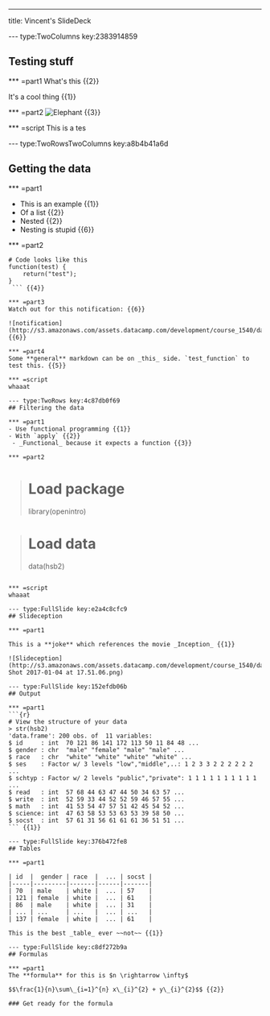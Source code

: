 ---
title: Vincent's SlideDeck

--- type:TwoColumns key:2383914859
## Testing stuff

*** =part1
What's this {{2}}

It's a cool thing {{1}}

*** =part2
![Elephant](https://s3-us-west-1.amazonaws.com/powr/defaults/image-slider2.jpg) {{3}}

*** =script
This is a tes

--- type:TwoRowsTwoColumns key:a8b4b41a6d
## Getting the data

*** =part1
- This is an example {{1}}
- Of a list {{2}}
 - Nested {{2}}
- Nesting is stupid {{6}}

*** =part2
```{r}
# Code looks like this
function(test) {
    return("test");
}
 ``` {{4}}

*** =part3
Watch out for this notification: {{6}}

![notification](http://s3.amazonaws.com/assets.datacamp.com/development/course_1540/datasets/editor_red_notification.png) {{6}}

*** =part4
Some **general** markdown can be on _this_ side. `test_function` to test this. {{5}}

*** =script
whaaat

--- type:TwoRows key:4c87db0f69
## Filtering the data

*** =part1
- Use functional programming {{1}}
- With `apply` {{2}}
 - _Functional_ because it expects a function {{3}}

*** =part2
```
>  # Load package
> library(openintro)

> # Load data
> data(hsb2)
 ``` {{4}}

*** =script
whaaat

--- type:FullSlide key:e2a4c8cfc9
## Slideception

*** =part1

This is a **joke** which references the movie _Inception_ {{1}}

![Slideception](http://s3.amazonaws.com/assets.datacamp.com/development/course_1540/datasets/Screen Shot 2017-01-04 at 17.51.06.png)

--- type:FullSlide key:152efdb06b
## Output

*** =part1
```{r}
# View the structure of your data
> str(hsb2)
'data.frame': 200 obs. of  11 variables:
 $ id     : int  70 121 86 141 172 113 50 11 84 48 ...
 $ gender : chr  "male" "female" "male" "male" ...
 $ race   : chr  "white" "white" "white" "white" ...
 $ ses    : Factor w/ 3 levels "low","middle",..: 1 2 3 3 2 2 2 2 2 2 ...
 $ schtyp : Factor w/ 2 levels "public","private": 1 1 1 1 1 1 1 1 1 1 ...
 $ read   : int  57 68 44 63 47 44 50 34 63 57 ...
 $ write  : int  52 59 33 44 52 52 59 46 57 55 ...
 $ math   : int  41 53 54 47 57 51 42 45 54 52 ...
 $ science: int  47 63 58 53 53 63 53 39 58 50 ...
 $ socst  : int  57 61 31 56 61 61 61 36 51 51 ...
``` {{1}}

--- type:FullSlide key:376b472fe8
## Tables

*** =part1

| id  |  gender | race  |  ... | socst |
|-----|---------|-------|------|-------|
| 70  | male    | white |  ... | 57    |
| 121 | female  | white |  ... | 61    |
| 86  | male    | white |  ... | 31    |
| ... | ...     | ...   |  ... | ...   |
| 137 | female  | white |  ... | 61    |

This is the best _table_ ever ~~not~~ {{1}}

--- type:FullSlide key:c8df272b9a
## Formulas

*** =part1
The **formula** for this is $n \rightarrow \infty$

$$\frac{1}{n}\sum\_{i=1}^{n} x\_{i}^{2} + y\_{i}^{2}$$ {{2}}

### Get ready for the formula